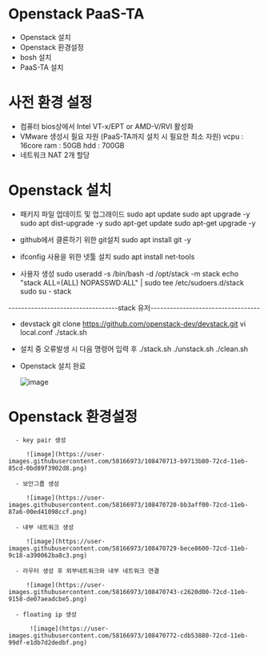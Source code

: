 # Openstack PaaS-TA 
   - Openstack 설치
   - Openstack 환경설정
   - bosh 설치
   - PaaS-TA 설치
   
# 사전 환경 설정
   - 컴퓨터 bios상에서 Intel VT-x/EPT or AMD-V/RVI 활성화
   - VMware 생성시 필요 자원 (PaaS-TA까지 설치 시 필요한 최소 자원)
      vcpu : 16core
      ram : 50GB
      hdd : 700GB
   -  네트워크 NAT 2개 할당

# Openstack 설치
   - 패키지 파일 업데이트 및 업그래이드
      sudo apt update
      sudo apt upgrade -y
      sudo apt dist-upgrade -y
      sudo apt-get update
      sudo apt-get upgrade -y

  - github에서 클론하기 위한 git설치
      sudo apt install git -y

  - ifconfig 사용을 위한 넷툴 설치
      sudo apt install net-tools

  - 사용자 생성
      sudo useradd -s /bin/bash -d /opt/stack -m stack
      echo "stack ALL=(ALL) NOPASSWD:ALL" | sudo tee /etc/sudoers.d/stack
      sudo su - stack

----------------------------------stack 유저----------------------------------
  - devstack 
    git clone https://github.com/openstack-dev/devstack.git
    vi local.conf
    ./stack.sh
  
  - 설치 중 오류발생 시 다음 명령어 입력 후 ./stack.sh
    ./unstack.sh
    ./clean.sh
  
  - Openstack 설치 완료
  
      ![image](https://user-images.githubusercontent.com/58166973/108470675-ad857980-72cd-11eb-8fc9-6c0f0aac29d8.png)
      
   # Openstack 환경설정
      - key pair 생성

         ![image](https://user-images.githubusercontent.com/58166973/108470713-b9713b80-72cd-11eb-85cd-0bd89f3902d8.png)
         
      - 보안그룹 생성

         ![image](https://user-images.githubusercontent.com/58166973/108470720-bb3aff00-72cd-11eb-87a6-00ed41098ccf.png)
         
      - 내부 네트워크 생성

         ![image](https://user-images.githubusercontent.com/58166973/108470729-bece8600-72cd-11eb-9c18-a390062ba8c3.png)
         
      - 라우터 생성 후 외부네트워크와 내부 네트워크 연결
      
         ![image](https://user-images.githubusercontent.com/58166973/108470743-c2620d00-72cd-11eb-9158-de07aeadcbe5.png)
       
      - floating ip 생성
      
          ![image](https://user-images.githubusercontent.com/58166973/108470772-cdb53880-72cd-11eb-99df-e1db7d2dedbf.png)
   



















